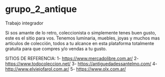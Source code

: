 # grupo_2_antique
Trabajo integrador

Si sos amante de lo retro, coleccionista o simplemente tenes buen gusto, este es el sitio para vos. 
Tenemos luminaria, muebles, joyas y muchos mas artículos de colección, todos a tu alcance en esta plataforma totalmente gratuita para que compres y/o vendas a tu gusto. 

SITIOS DE REFERENCIA:
1- https://www.mercadolibre.com.ar/
2- https://www.todocoleccion.net/
3- https://antiguedadessantelmo.com/
4- http://www.elviejofarol.com.ar/
5- https://www.olx.com.ar/

